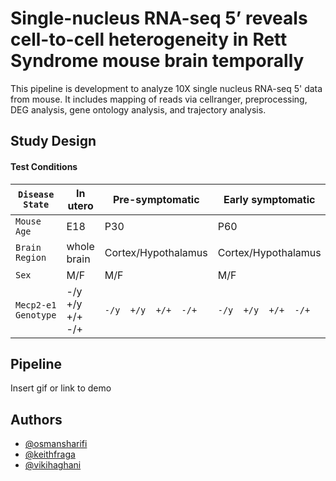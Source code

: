 
# Single-nucleus RNA-seq 5’ reveals cell-to-cell heterogeneity in Rett Syndrome mouse brain temporally

This pipeline is development to analyze 10X single nucleus RNA-seq 5' data from mouse. It includes mapping of reads via cellranger, preprocessing, DEG analysis, gene ontology analysis, and trajectory analysis.


## Study Design

#### Test Conditions

|`Disease State`     | In utero | Pre-symptomatic  | Early symptomatic| Late symptomatic |
|--------------------|----------|------------------|------------------|------------------|
| `Mouse Age`        | E18      | P30              | P60              |      P120/P150   |
| `Brain Region`     | whole brain  |Cortex/Hypothalamus |Cortex/Hypothalamus|Cortex/Hypothalamus|
| `Sex`              | M/F| M/F |    M/F   |         M/F          |
| `Mecp2-e1 Genotype`| -/y  +/y  +/+  -/+|`-/y  +/y  +/+  -/+`|`-/y  +/y  +/+  -/+`|`-/y  +/y  +/+  -/+`|     



  
## Pipeline

Insert gif or link to demo

  
## Authors

- [@osmansharifi](https://github.com/osmansharifi)
- [@keithfraga](https://github.com/xperthunter)
- [@vikihaghani](https://github.com/vhaghani26)

  
